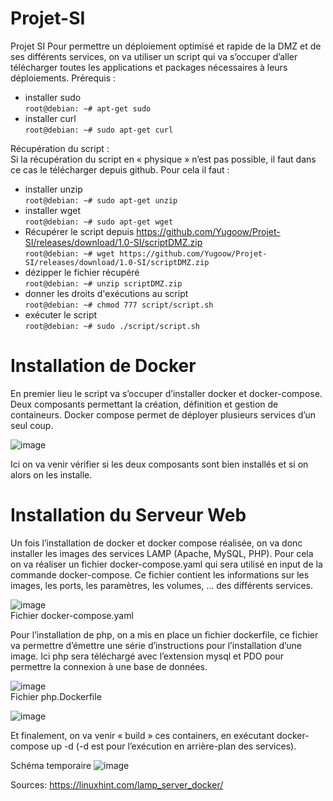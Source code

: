 # Projet-SI
Projet SI
Pour permettre un déploiement optimisé et rapide de la DMZ et de ses différents services, on va utiliser un script qui va s’occuper d’aller télécharger toutes les applications et packages nécessaires à leurs déploiements.
Prérequis :
-	installer sudo <br>
``root@debian: ~# apt-get sudo``
-	installer curl <br>
``root@debian: ~# sudo apt-get curl``

Récupération du script :<br>
Si la récupération du script en « physique » n’est pas possible, il faut dans ce cas le télécharger depuis github.
Pour cela il faut :
-	installer unzip <br>
``root@debian: ~# sudo apt-get unzip``
-	installer wget <br>
``root@debian: ~# sudo apt-get wget``
-	Récupérer le script depuis https://github.com/Yugoow/Projet-SI/releases/download/1.0-SI/scriptDMZ.zip <br>
``root@debian: ~# wget https://github.com/Yugoow/Projet-SI/releases/download/1.0-SI/scriptDMZ.zip``
-	dézipper le fichier récupéré <br>
``root@debian: ~# unzip scriptDMZ.zip``
-	donner les droits d'exécutions au script <br>
``root@debian: ~# chmod 777 script/script.sh``
-	exécuter le script <br>
``root@debian: ~# sudo ./script/script.sh``

<h1>Installation de Docker</h1>
En premier lieu le script va s’occuper d’installer docker et docker-compose. Deux composants permettant la création, définition et gestion de containeurs. Docker compose permet de déployer plusieurs services d’un seul coup.

![image](https://user-images.githubusercontent.com/56593824/140827482-8fa02132-44c1-4c19-a0d0-1be4901a7a81.png)

Ici on va venir vérifier si les deux composants sont bien installés et si on alors on les installe.


<h1>Installation du Serveur Web</h1>
Un fois l’installation de docker et docker compose réalisée, on va donc installer les images des services LAMP (Apache, MySQL, PHP). Pour cela on va réaliser un fichier docker-compose.yaml qui sera utilisé en input de la commande docker-compose. Ce fichier contient les informations sur les images, les ports, les paramètres, les volumes, ... des différents services.

![image](https://user-images.githubusercontent.com/56593824/140827234-d9457c7e-c62d-4ed5-8aad-1fb13c27b263.png)
<br>Fichier docker-compose.yaml

Pour l’installation de php, on a mis en place un fichier dockerfile, ce fichier va permettre d’émettre une série d’instructions pour l’installation d’une image. Ici php sera téléchargé avec l’extension mysql et PDO pour permettre la connexion à une base de données.

![image](https://user-images.githubusercontent.com/56593824/140827204-a1f44388-2766-466e-a7d1-801426101072.png)
<br>Fichier php.Dockerfile

![image](https://user-images.githubusercontent.com/56593824/140827182-67e5a94b-1a33-42b5-88bd-16dcf6beba5c.png)

Et finalement, on va venir « build » ces containers, en exécutant docker-compose up -d (-d est pour l’exécution en arrière-plan des services).


Schéma temporaire
![image](https://user-images.githubusercontent.com/56593824/140745965-02a549cd-989f-430d-b858-ec1f377a283b.png)


Sources:
https://linuxhint.com/lamp_server_docker/ 
